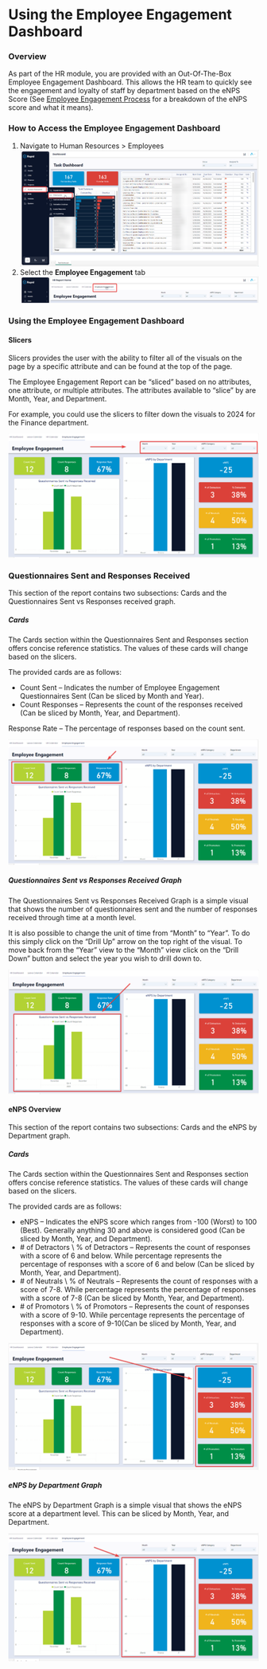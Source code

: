 # Using the Employee Engagement Dashboard

### Overview

As part of the HR module, you are provided with an Out-Of-The-Box Employee Engagement Dashboard. This allows the HR team to quickly see the engagement and loyalty of staff by department based on the eNPS Score (See [Employee Engagement Process](https://docs.rapidplatform.com/books/human-resources/page/employee-engagement-process-enps-questionnaire) for a breakdown of the eNPS score and what it means).

### How to Access the Employee Engagement Dashboard

1. Navigate to Human Resources &gt; Employees  
    ![image-1703651698901.png](./downloaded_image_1705286159254.png)
2. Select the **Employee Engagement** tab  
    ![image-1703656115343.png](./downloaded_image_1705286160274.png)

### Using the Employee Engagement Dashboard

#### Slicers

Slicers provides the user with the ability to filter all of the visuals on the page by a specific attribute and can be found at the top of the page.

The Employee Engagement Report can be “sliced” based on no attributes, one attribute, or multiple attributes. The attributes available to “slice” by are Month, Year, and Department.

For example, you could use the slicers to filter down the visuals to 2024 for the Finance department.

![image-1703656169527.png](./downloaded_image_1705286161294.png)

### Questionnaires Sent and Responses Received

This section of the report contains two subsections: Cards and the Questionnaires Sent vs Responses received graph.

##### Cards

The Cards section within the Questionnaires Sent and Responses section offers concise reference statistics. The values of these cards will change based on the slicers.

The provided cards are as follows:

- Count Sent – Indicates the number of Employee Engagement Questionnaires Sent (Can be sliced by Month and Year).
- Count Responses – Represents the count of the responses received (Can be sliced by Month, Year, and Department).

Response Rate – The percentage of responses based on the count sent.

![image-1703656237847.png](./downloaded_image_1705286162312.png)

##### Questionnaires Sent vs Responses Received Graph

The Questionnaires Sent vs Responses Received Graph is a simple visual that shows the number of questionnaires sent and the number of responses received through time at a month level.

It is also possible to change the unit of time from “Month” to “Year”. To do this simply click on the “Drill Up” arrow on the top right of the visual. To move back from the “Year” view to the “Month” view click on the “Drill Down” button and select the year you wish to drill down to.

![image-1703656301112.png](./downloaded_image_1705286163336.png)

#### eNPS Overview

This section of the report contains two subsections: Cards and the eNPS by Department graph.

##### Cards

The Cards section within the Questionnaires Sent and Responses section offers concise reference statistics. The values of these cards will change based on the slicers.

The provided cards are as follows:

- eNPS – Indicates the eNPS score which ranges from -100 (Worst) to 100 (Best). Generally anything 30 and above is considered good (Can be sliced by Month, Year, and Department).
- \# of Detractors \\ % of Detractors – Represents the count of responses with a score of 6 and below. While percentage represents the percentage of responses with a score of 6 and below (Can be sliced by Month, Year, and Department).
- \# of Neutrals \\ % of Neutrals – Represents the count of responses with a score of 7-8. While percentage represents the percentage of responses with a score of 7-8 (Can be sliced by Month, Year, and Department).
- \# of Promotors \\ % of Promotors – Represents the count of responses with a score of 9-10. While percentage represents the percentage of responses with a score of 9-10(Can be sliced by Month, Year, and Department).

![image-1703656362602.png](./downloaded_image_1705286164356.png)

##### eNPS by Department Graph

The eNPS by Department Graph is a simple visual that shows the eNPS score at a department level. This can be sliced by Month, Year, and Department.

![image-1703656409290.png](./downloaded_image_1705286165369.png)